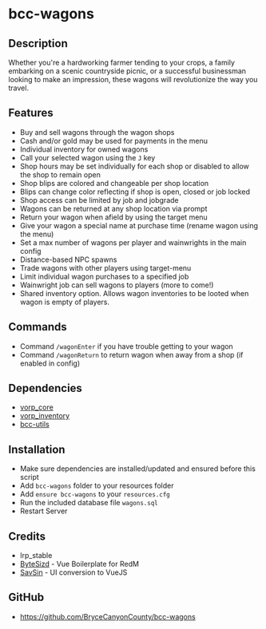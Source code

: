 # bcc-wagons

## Description

Whether you're a hardworking farmer tending to your crops, a family embarking on a scenic countryside picnic, or a successful businessman looking to make an impression, these wagons will revolutionize the way you travel.

## Features

- Buy and sell wagons through the wagon shops
- Cash and/or gold may be used for payments in the menu
- Individual inventory for owned wagons
- Call your selected wagon using the `J` key
- Shop hours may be set individually for each shop or disabled to allow the shop to remain open
- Shop blips are colored and changeable per shop location
- Blips can change color reflecting if shop is open, closed or job locked
- Shop access can be limited by job and jobgrade
- Wagons can be returned at any shop location via prompt
- Return your wagon when afield by using the target menu
- Give your wagon a special name at purchase time (rename wagon using the menu)
- Set a max number of wagons per player and wainwrights in the main config
- Distance-based NPC spawns
- Trade wagons with other players using target-menu
- Limit individual wagon purchases to a specified job
- Wainwright job can sell wagons to players (more to come!)
- Shared inventory option. Allows wagon inventories to be looted when wagon is empty of players.


## Commands
- Command `/wagonEnter` if you have trouble getting to your wagon
- Command `/wagonReturn` to return wagon when away from a shop (if enabled in config)

## Dependencies

- [vorp_core](https://github.com/VORPCORE/vorp-core-lua)
- [vorp_inventory](https://github.com/VORPCORE/vorp_inventory-lua)
- [bcc-utils](https://github.com/BryceCanyonCounty/bcc-utils)

## Installation

- Make sure dependencies are installed/updated and ensured before this script
- Add `bcc-wagons` folder to your resources folder
- Add `ensure bcc-wagons` to your `resources.cfg`
- Run the included database file `wagons.sql`
- Restart Server

## Credits
- lrp_stable
- [ByteSizd](https://github.com/AndrewR3K) - Vue Boilerplate for RedM
- [SavSin](https://github.com/DavFount) - UI conversion to VueJS

## GitHub
- https://github.com/BryceCanyonCounty/bcc-wagons
